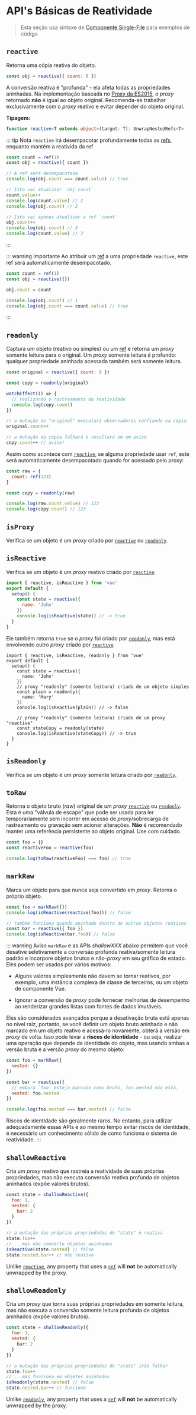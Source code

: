 # API's Básicas de Reatividade

> Esta seção usa sintaxe de [Componente Single-File](../guide/single-file-component.html) para exemplos de código

## `reactive`

Retorna uma cópia reativa do objeto.

```js
const obj = reactive({ count: 0 })
```

A conversão reativa é "profunda" - ela afeta todas as propriedades aninhadas. Na implementação baseada no [Proxy da ES2015](https://developer.mozilla.org/en-US/docs/Web/JavaScript/Reference/Global_Objects/Proxy), o *proxy* retornado **não** é igual ao objeto original. Recomenda-se trabalhar exclusivamente com o *proxy* reativo e evitar depender do objeto original.

**Tipagem:**

```ts
function reactive<T extends object>(target: T): UnwrapNestedRefs<T>
```

::: tip Nota
`reactive` irá desempacotar profundamente todas as [refs](./refs-api.html#ref), enquanto mantém a reativida da ref

```ts
const count = ref(1)
const obj = reactive({ count })

// A ref será desempacotada
console.log(obj.count === count.value) // true

// Isto vai atualizar `obj.count`
count.value++
console.log(count.value) // 2
console.log(obj.count) // 2

// Isto vai apenas atualizar a ref `count`
obj.count++
console.log(obj.count) // 3
console.log(count.value) // 3
```

:::

::: warning Importante
Ao atribuir um [ref](./refs-api.html#ref) a uma propriedade `reactive`, este ref será automaticamente desempacotado.

```ts
const count = ref(1)
const obj = reactive({})

obj.count = count

console.log(obj.count) // 1
console.log(obj.count === count.value) // true
```

:::

## `readonly`

Captura um objeto (reativo ou simples) ou um [ref](./refs-api.html#ref) e retorna um *proxy* somente leitura para o original. Um *proxy* somente leitura é profundo: qualquer propriedade aninhada acessada também será somente leitura.

```js
const original = reactive({ count: 0 })

const copy = readonly(original)

watchEffect(() => {
  // realizando o rastreamento da reatividade
  console.log(copy.count)
})  

// a mutação do "original" executará observadores confiando na cópia
original.count++

// a mutação da cópia falhará e resultará em um aviso
copy.count++ // aviso!
```

Assim como acontece com [`reactive`](#reactive), se alguma propriedade usar `ref`, este será automaticamente desempacotado quando for acessado pelo proxy:

```js
const raw = {
  count: ref(123)
}

const copy = readonly(raw)

console.log(raw.count.value) // 123
console.log(copy.count) // 123
```

## `isProxy`

Verifica se um objeto é um *proxy* criado por [`reactive`](#reactive) ou [`readonly`](#readonly).

## `isReactive`

Verifica se um objeto é um *proxy* reativo criado por [`reactive`](#reactive).

```js
import { reactive, isReactive } from 'vue'
export default {
  setup() {
    const state = reactive({
      name: 'John'
    })
    console.log(isReactive(state)) // -> true
  }
}
```

Ele também retorna `true` se o *proxy* foi criado por [`readonly`](#readonly), mas está envolvendo outro *proxy* criado por [`reactive`](#reactive).

```js{7-15}
import { reactive, isReactive, readonly } from 'vue'
export default {
  setup() {
    const state = reactive({
      name: 'John'
    })
    // proxy "readonly" (somente leitura) criado de um objeto simples
    const plain = readonly({
      name: 'Mary'
    })
    console.log(isReactive(plain)) // -> false

    // proxy "readonly" (somente leitura) criado de um proxy "reactive"
    const stateCopy = readonly(state)
    console.log(isReactive(stateCopy)) // -> true
  }
}
```

## `isReadonly`

Verifica se um objeto é um *proxy* somente leitura criado por [`readonly`](#readonly).

## `toRaw`

Retorna o objeto bruto (*raw*) original de um *proxy* [`reactive`](#reactive) ou [`readonly`](#readonly). Esta é uma "válvula de escape" que pode ser usada para ler temporariamente sem incorrer em acesso de *proxy*/sobrecarga de rastreamento ou gravação sem acionar alterações. **Não** é recomendado manter uma referência persistente ao objeto original. Use com cuidado.

```js
const foo = {}
const reactiveFoo = reactive(foo)

console.log(toRaw(reactiveFoo) === foo) // true
```

## `markRaw`

Marca um objeto para que nunca seja convertido em *proxy*. Retorna o próprio objeto.

```js
const foo = markRaw({})
console.log(isReactive(reactive(foo))) // false

// também funciona quando aninhado dentro de outros objetos reativos
const bar = reactive({ foo })
console.log(isReactive(bar.foo)) // false
```

::: warning Aviso
`markRaw` e as APIs *shallowXXX* abaixo permitem que você desative seletivamente a conversão profunda reativa/somente leitura padrão e incorpore objetos brutos e não-*proxy* em seu gráfico de estado. Eles podem ser usados por vários motivos:

- Alguns valores simplesmente não devem se tornar reativos, por exemplo, uma instância complexa de classe de terceiros, ou um objeto de componente Vue.

- Ignorar a conversão de *proxy* pode fornecer melhorias de desempenho ao renderizar grandes listas com fontes de dados imutáveis.

Eles são considerados avançados porque a desativação bruta está apenas no nível raiz, portanto, se você definir um objeto bruto aninhado e não marcado em um objeto reativo e acessá-lo novamente, obterá a versão em *proxy* de volta. Isso pode levar a **riscos de identidade** - ou seja, realizar uma operação que depende da identidade do objeto, mas usando ambas a versão bruta e a versão *proxy* do mesmo objeto:

```js
const foo = markRaw({
  nested: {}
})

const bar = reactive({
  // embora `foo` esteja marcado como bruto, foo.nested não está.
  nested: foo.nested
})

console.log(foo.nested === bar.nested) // false
```

Riscos de identidade são geralmente raros. No entanto, para utilizar adequadamente essas APIs e ao mesmo tempo evitar riscos de identidade, é necessário um conhecimento sólido de como funciona o sistema de reatividade.
:::

## `shallowReactive`

Cria um *proxy* reativo que rastreia a reatividade de suas próprias propriedades, mas não executa conversão reativa profunda de objetos aninhados (expõe valores brutos).

```js
const state = shallowReactive({
  foo: 1,
  nested: {
    bar: 2
  }
})

// a mutação das próprias propriedades do "state" é reativa
state.foo++
// ...mas não converte objetos aninhados
isReactive(state.nested) // false
state.nested.bar++ // não reativo
```

Unlike [`reactive`](#reactive), any property that uses a [`ref`](/api/refs-api.html#ref) will **not** be automatically unwrapped by the proxy.

## `shallowReadonly`

Cria um *proxy* que torna suas próprias propriedades em somente leitura, mas não executa a conversão somente leitura profunda de objetos aninhados (expõe valores brutos).

```js
const state = shallowReadonly({
  foo: 1,
  nested: {
    bar: 2
  }
})

// a mutação das próprias propriedades do "state" irão falhar
state.foo++
// ...mas funciona em objetos aninhados
isReadonly(state.nested) // false
state.nested.bar++ // funciona
```

Unlike [`readonly`](#readonly), any property that uses a [`ref`](/api/refs-api.html#ref) will **not** be automatically unwrapped by the proxy.
